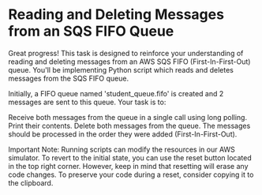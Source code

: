# Reading and Deleting Messages from an SQS FIFO Queue

Great progress! This task is designed to reinforce your understanding of reading and deleting messages from an AWS SQS FIFO (First-In-First-Out) queue. You'll be implementing Python script which reads and deletes messages from the SQS FIFO queue.

Initially, a FIFO queue named 'student_queue.fifo' is created and 2 messages are sent to this queue. Your task is to:

Receive both messages from the queue in a single call using long polling. Print their contents.
Delete both messages from the queue.
The messages should be processed in the order they were added (First-In-First-Out).

Important Note: Running scripts can modify the resources in our AWS simulator. To revert to the initial state, you can use the reset button located in the top right corner. However, keep in mind that resetting will erase any code changes. To preserve your code during a reset, consider copying it to the clipboard.